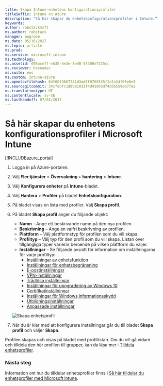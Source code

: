 ```yaml
---
title: Skapa Intune-enhetens konfigurationsprofiler
titleSuffix: Intune on Azure
description: "Så här skapar du enhetskonfigurationsprofiler i Intune.”"
keywords: 
author: robstackmsft
ms.author: robstack
manager: angrobe
ms.date: 05/16/2017
ms.topic: article
ms.prod: 
ms.service: microsoft-intune
ms.technology: 
ms.assetid: d98aceff-eb35-4e3e-8e40-5f300e7335cc
ms.reviewer: heenamac
ms.suite: ems
ms.custom: intune-azure
ms.openlocfilehash: 6df6813667241d3ad5f8768585f2e1a34f0fe6e3
ms.sourcegitcommit: 34cfebfc1d8b81032f4d41869d74dda559e677e2
ms.translationtype: HT
ms.contentlocale: sv-SE
ms.lasthandoff: 07/01/2017
---
```

# <a name="how-to-create-device-configuration-profiles-in-microsoft-intune"></a>Så här skapar du enhetens konfigurationsprofiler i Microsoft Intune

[!INCLUDE[azure_portal](./includes/azure_portal.md)]


1. Logga in på Azure-portalen.
2. Välj **Fler tjänster** > **Övervakning + hantering** > **Intune**.
3. Välj **Konfigurera enheter** på **Intune**-bladet.
2. Välj **Hantera** > **Profiler** på bladet **Enhetskonfiguration**.
2. På bladet visas en lista med profiler. Välj **Skapa profil**.
3. På bladet **Skapa profil** anger du följande objekt:
    - **Namn** – Ange ett beskrivande namn på den nya profilen.
    - **Beskrivning** – Ange en valfri beskrivning av profilen.
    - **Plattform** – Välj plattformstyp för profilen som du vill skapa.
    - **Profiltyp** – Välj typ för den profil som du vill skapa. Listan över tillgängliga typer varierar beroende på vilken plattform du väljer.
    - **Inställningar** – Se följande avsnitt för information om inställningarna för varje profiltyp:
        -  [Inställningar av enhetsfunktion](device-features-configure.md)
        -  [Inställningar för enhetsbegränsning](device-restrictions-configure.md)
        -  [E-postinställningar](email-settings-configure.md)
        -  [VPN-inställningar](vpn-settings-configure.md)
        -  [Trådlösa inställningar](wi-fi-settings-configure.md)
        -  [Inställningar för uppgradering av Windows 10](edition-upgrade-configure-windows-10.md)
        -  [Certifikatinställningar](certificates-configure.md)
        -  [Inställningar för Windows informationsskydd](windows-information-protection-configure.md)
        -  [Utbildningsinställningar](education-settings-configure.md)
        -  [Anpassade inställningar](custom-settings-configure.md)

    ![Skapa enhetsprofil](./media/create-device-profile.png)
4. När du är klar med att konfigurera inställningar går du till bladet **Skapa profil** och väljer **Skapa**.

Profilen skapas och visas på bladet med profillistan.
Om du vill gå vidare och tilldela den här profilen till grupper, kan du läsa mer i [Tilldela enhetsprofiler](device-profile-assign.md).


### <a name="next-steps"></a>Nästa steg
Information om hur du tilldelar enhetsprofiler finns i [Så här tilldelar du enhetsprofiler med Microsoft Intune](device-profile-assign.md).
